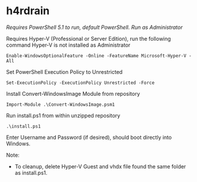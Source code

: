 # h4rdrain

*Requires PowerShell 5.1 to run, default PowerShell. Run as Administrator*


Requires Hyper-V (Professional or Server Edition), run the following command Hyper-V is not installed as Administrator
```
Enable-WindowsOptionalFeature -Online -FeatureName Microsoft-Hyper-V -All
```

Set PowerShell Execution Policy to Unrestricted
```
Set-ExecutionPolicy -ExecutionPolicy Unrestricted -Force
```

Install Convert-WindowsImage Module from repository
```
Import-Module .\Convert-WindowsImage.psm1
```

Run install.ps1 from within unzipped repository
```
.\install.ps1
```

Enter Username and Password (if desired), should boot directly into Windows.

Note:


- To cleanup, delete Hyper-V Guest and vhdx file found the same folder as install.ps1. 
